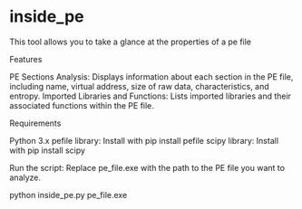 # inside_pe
This tool allows you to take a glance at the properties of a pe file 

Features

PE Sections Analysis: Displays information about each section in the PE file, including name, virtual address, size of raw data, characteristics, and entropy.
Imported Libraries and Functions: Lists imported libraries and their associated functions within the PE file.

Requirements

Python 3.x
pefile library: Install with pip install pefile
scipy library: Install with pip install scipy

Run the script:
Replace pe_file.exe with the path to the PE file you want to analyze.

  python inside_pe.py pe_file.exe
